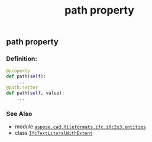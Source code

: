 ﻿---
title: path property
second_title: Aspose.CAD for Python via .NET API References
description: 
type: docs
weight: 90
url: /python-net/aspose.cad.fileformats.ifc.ifc2x3.entities/ifctextliteralwithextent/path/
is_root: false
---

## path property

### Definition:
```python
@property
def path(self):
    ...
@path.setter
def path(self, value):
    ...
```

### See Also
* module [`aspose.cad.fileformats.ifc.ifc2x3.entities`](../../)
* class [`IfcTextLiteralWithExtent`](/cad/python-net/aspose.cad.fileformats.ifc.ifc2x3.entities/ifctextliteralwithextent)
